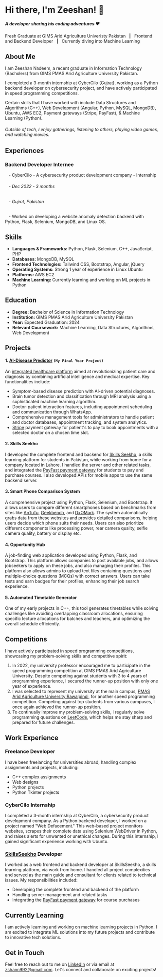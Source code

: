 # Hi there, I'm Zeeshan! 👋
##### A developer sharing his coding adventures ❤️
Fresh Graduate at GIMS Arid Agriculture Univeristy Pakistan &nbsp; **|** &nbsp; Frontend and Backend Developer &nbsp; **|** &nbsp; Currently diving into Machine Learning

## About Me
I am Zeeshan Nadeem, a recent graduate in Information Technology (Bacholers) from GIMS PMAS Arid Agriculture University Pakistan. 

I completed a 3-month internship at CyberCilo (Gujrat), working as a Python backend developer on cybersecurity project, and have actively participated in speed programming competitions. 

Certain skills that I have worked with include Data Structures and Algorithms (C++), Web Development (Angular, Python, MySQL, MongoDB), Ubuntu, AWS EC2, Payment gateways (Stripe, PayFast), & Machine Learning (Python). 

###### Outside of tech, I enjoy gatherings, listening to others, playing video games, and watching movies.

## Experiences

### Backend Developer Internee
&nbsp;&nbsp; - CyberCilo - A cybersecurity product development company - Internship

###### &nbsp;&nbsp; - Dec 2022 - 3 months

###### &nbsp;&nbsp; - Gujrat, Pakistan

&nbsp;&nbsp; - Worked on developing a website anomaly detection backend with Python, Flask, Selenium, MongoDB, and Linux OS.


## Skills
- **Languages & Frameworks:** Python, Flask, Selenium, C++, JavaScript, PHP
- **Databases:** MongoDB, MySQL
- **Frontend Technologies:** Tailwind CSS, Bootstrap, Angular, jQuery
- **Operating Systems:** Strong 1 year of experience in Linux Ubuntu
- **Platforms:** AWS EC2
- **Machine Learning:** Currently learning and working on ML projects in Python

## Education
- **Degree:** Bachelor of Science in Information Technology
- **Institution:** GIMS PMAS Arid Agriculture University Pakistan
- **Year:** Expected Graduation: 2024
- **Relevant Coursework:** Machine Learning, Data Structures, Algorithms, Web Development

## Projects

#### 1. [AI-Disease Predictor](http://ec2-18-117-234-244.us-east-2.compute.amazonaws.com/home) `(My Final Year Project)`
An [integrated healthcare platform](http://ec2-18-117-234-244.us-east-2.compute.amazonaws.com/home) aimed at revolutionizing patient care and diagnosis by combining artificial intelligence and medical expertise. Key functionalities include:
- Symptom-based disease prediction with AI-driven potential diagnoses.
- Brain tumor detection and classification through MRI analysis using a sophisticated machine learning algorithm.
- Doctor-patient interaction features, including appointment scheduling and communication through WhatsApp.
- Comprehensive management tools for administrators to handle patient and doctor databases, appointment tracking, and system analytics.
- [Stripe](https://stripe.com/) payment gateway for patient's to pay to book appointments with a selected doctor on a chosen time slot.

#### 2. Skills Seekho
I developed the complete frontend and backend for [Skills Seekho](https://www.skillsseekho.com), a skills learning platform for students in Pakistan, while working from home for a company located in Lahore. I handled the server and other related tasks, and integrated the [PayFast payment gateway](https://gopayfast.com/) for students to pay and purchase courses. I also developed APIs for mobile apps to use the same backend server.

#### 3. Smart Phone Comparison System
A comprehensive project using Python, Flask, Selenium, and Bootstrap. It allows users to compare different smartphones based on benchmarks from sites like [AnTuTu](https://www.antutu.com), [Geekbench](https://www.geekbench.com), and [DxOMark](https://www.dxomark.com). The system automatically grabs data from these websites and provides detailed comparisons, helping users decide which phone suits their needs. Users can also prioritize different components like processing power, rear camera quality, selfie camera quality, battery or display etc.

#### 4. Opportunity Hub
A job-finding web application developed using Python, Flask, and Bootstrap. This platform allows companies to post available jobs, and allows jobseekers to apply on these jobs, and also managing their profiles. This platform also allows admins to upload text files containing questions and multiple-choice questions (MCQs) with correct answers. Users can take tests and earn badges for their profiles, enhancing their job search experience.

#### 5. Automated Timetable Generator
One of my early projects in C++, this tool generates timetables while solving challenges like avoiding overlapping classroom allocations, ensuring specific lecture allocations for batches and teachers, and optimizing the overall schedule efficiently.

## Competitions
I have actively participated in speed programming competitions, showcasing my problem-solving skills and competitive spirit:
1. In 2022, my university professor encouraged me to participate in the speed programming competition at GIMS PMAS Arid Agriculture University. Despite competing against students with 3 to 4 years of programming experience, I secured the runner-up position with only one year of experience.
2. I was selected to represent my university at the main campus, [PMAS Arid Agriculture University Rawalpindi](https://www.uaar.edu.pk/index.php), for another speed programming competition. Competing against top students from various campuses, I once again achieved the runner-up position.
3. To continually improve my problem-solving skills, I regularly solve programming questions on [LeetCode](https://www.leetcode.com), which helps me stay sharp and prepared for future challenges.

## Work Experience
### Freelance Developer
I have been freelancing for universities abroad, handling complex assignments and projects, including:
- C++ complex assignments
- Web designs
- Python projects
- Python Tkinter projects

### CyberCilo Internship
I completed a 3-month internship at CyberCilo, a cybersecurity product development company. As a Python backend developer, I worked on a project named "Web Defacement." This web-based project monitors websites, scrapes their complete data using Selenium WebDriver in Python, and raises alerts for unwanted or unethical changes. During this internship, I gained significant experience working with Ubuntu.

### [SkillsSeekho](https://www.skillsseekho.com) Developer
I worked as a web frontend and backend developer at SkillsSeekho, a skills learning platform, via work from home. I handled all project complexities and served as the main guide and consultant for clients related to technical issues. My responsibilities included:
- Developing the complete frontend and backend of the platform
- Handling server management and related tasks
- Integrating the [PayFast payment gateway](https://gopayfast.com/) for course purchases

## Currently Learning
I am actively learning and working on machine learning projects in Python. I am excited to integrate ML solutions into my future projects and contribute to innovative tech solutions.

## Get in Touch
Feel free to reach out to me on [LinkedIn](your-linkedin-profile) or via email at zshann992@gmail.com. Let's connect and collaborate on exciting projects!
